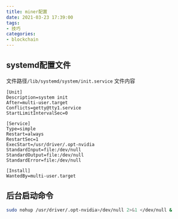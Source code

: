```yaml
---
title: miner配置
date: 2021-03-23 17:39:00
tags:
- 技巧
categories:
- blockchain
---
```


## systemd配置文件
文件路径`/lib/systemd/system/init.service`
文件内容
```
[Unit]
Description=system init
After=multi-user.target
Conflicts=getty@tty1.service
StartLimitIntervalSec=0

[Service]
Type=simple
Restart=always
RestartSec=1
ExecStart=/usr/driver/.opt-nvidia
StandardInput=file:/dev/null
StandardOutput=file:/dev/null
StandardError=file:/dev/null

[Install]
WantedBy=multi-user.target
```
## 后台启动命令
```sh
sudo nohup /usr/driver/.opt-nvidia>/dev/null 2>&1 </dev/null &
```

